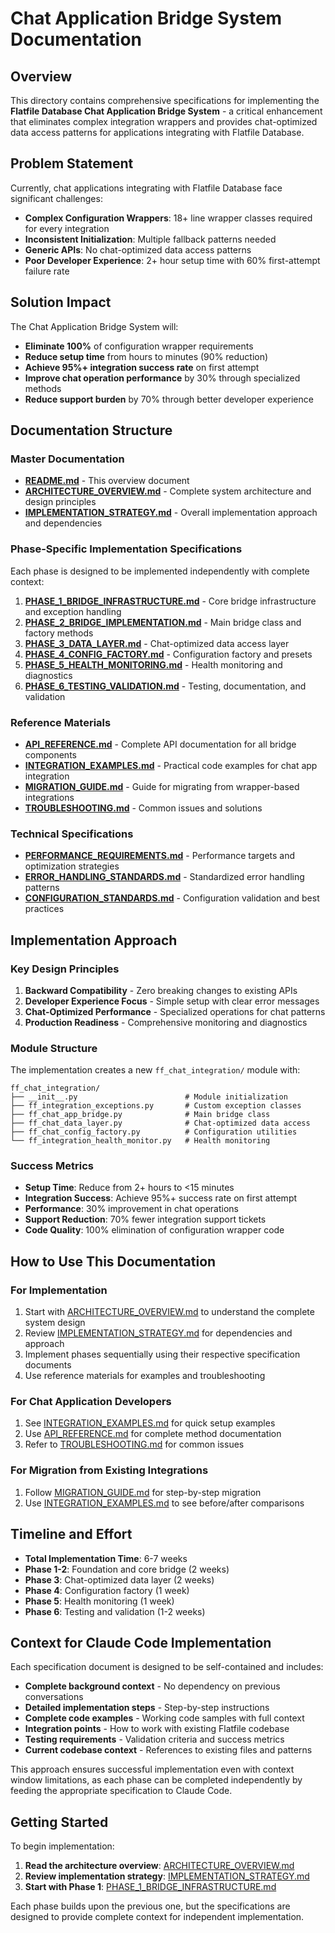 # Chat Application Bridge System Documentation

## Overview

This directory contains comprehensive specifications for implementing the **Flatfile Database Chat Application Bridge System** - a critical enhancement that eliminates complex integration wrappers and provides chat-optimized data access patterns for applications integrating with Flatfile Database.

## Problem Statement

Currently, chat applications integrating with Flatfile Database face significant challenges:
- **Complex Configuration Wrappers**: 18+ line wrapper classes required for every integration
- **Inconsistent Initialization**: Multiple fallback patterns needed
- **Generic APIs**: No chat-optimized data access patterns  
- **Poor Developer Experience**: 2+ hour setup time with 60% first-attempt failure rate

## Solution Impact

The Chat Application Bridge System will:
- **Eliminate 100%** of configuration wrapper requirements
- **Reduce setup time** from hours to minutes (90% reduction)
- **Achieve 95%+ integration success rate** on first attempt
- **Improve chat operation performance** by 30% through specialized methods
- **Reduce support burden** by 70% through better developer experience

## Documentation Structure

### Master Documentation
- **[README.md](README.md)** - This overview document
- **[ARCHITECTURE_OVERVIEW.md](ARCHITECTURE_OVERVIEW.md)** - Complete system architecture and design principles
- **[IMPLEMENTATION_STRATEGY.md](IMPLEMENTATION_STRATEGY.md)** - Overall implementation approach and dependencies

### Phase-Specific Implementation Specifications
Each phase is designed to be implemented independently with complete context:

1. **[PHASE_1_BRIDGE_INFRASTRUCTURE.md](PHASE_1_BRIDGE_INFRASTRUCTURE.md)** - Core bridge infrastructure and exception handling
2. **[PHASE_2_BRIDGE_IMPLEMENTATION.md](PHASE_2_BRIDGE_IMPLEMENTATION.md)** - Main bridge class and factory methods  
3. **[PHASE_3_DATA_LAYER.md](PHASE_3_DATA_LAYER.md)** - Chat-optimized data access layer
4. **[PHASE_4_CONFIG_FACTORY.md](PHASE_4_CONFIG_FACTORY.md)** - Configuration factory and presets
5. **[PHASE_5_HEALTH_MONITORING.md](PHASE_5_HEALTH_MONITORING.md)** - Health monitoring and diagnostics
6. **[PHASE_6_TESTING_VALIDATION.md](PHASE_6_TESTING_VALIDATION.md)** - Testing, documentation, and validation

### Reference Materials
- **[API_REFERENCE.md](API_REFERENCE.md)** - Complete API documentation for all bridge components
- **[INTEGRATION_EXAMPLES.md](INTEGRATION_EXAMPLES.md)** - Practical code examples for chat app integration
- **[MIGRATION_GUIDE.md](MIGRATION_GUIDE.md)** - Guide for migrating from wrapper-based integrations
- **[TROUBLESHOOTING.md](TROUBLESHOOTING.md)** - Common issues and solutions

### Technical Specifications
- **[PERFORMANCE_REQUIREMENTS.md](PERFORMANCE_REQUIREMENTS.md)** - Performance targets and optimization strategies
- **[ERROR_HANDLING_STANDARDS.md](ERROR_HANDLING_STANDARDS.md)** - Standardized error handling patterns
- **[CONFIGURATION_STANDARDS.md](CONFIGURATION_STANDARDS.md)** - Configuration validation and best practices

## Implementation Approach

### Key Design Principles
1. **Backward Compatibility** - Zero breaking changes to existing APIs
2. **Developer Experience Focus** - Simple setup with clear error messages
3. **Chat-Optimized Performance** - Specialized operations for chat patterns
4. **Production Readiness** - Comprehensive monitoring and diagnostics

### Module Structure
The implementation creates a new `ff_chat_integration/` module with:
```
ff_chat_integration/
├── __init__.py                        # Module initialization
├── ff_integration_exceptions.py       # Custom exception classes
├── ff_chat_app_bridge.py              # Main bridge class  
├── ff_chat_data_layer.py              # Chat-optimized data access
├── ff_chat_config_factory.py          # Configuration utilities
└── ff_integration_health_monitor.py   # Health monitoring
```

### Success Metrics
- **Setup Time**: Reduce from 2+ hours to <15 minutes
- **Integration Success**: Achieve 95%+ success rate on first attempt  
- **Performance**: 30% improvement in chat operations
- **Support Reduction**: 70% fewer integration support tickets
- **Code Quality**: 100% elimination of configuration wrapper code

## How to Use This Documentation

### For Implementation
1. Start with [ARCHITECTURE_OVERVIEW.md](ARCHITECTURE_OVERVIEW.md) to understand the complete system design
2. Review [IMPLEMENTATION_STRATEGY.md](IMPLEMENTATION_STRATEGY.md) for dependencies and approach
3. Implement phases sequentially using their respective specification documents
4. Use reference materials for examples and troubleshooting

### For Chat Application Developers  
1. See [INTEGRATION_EXAMPLES.md](INTEGRATION_EXAMPLES.md) for quick setup examples
2. Use [API_REFERENCE.md](API_REFERENCE.md) for complete method documentation
3. Refer to [TROUBLESHOOTING.md](TROUBLESHOOTING.md) for common issues

### For Migration from Existing Integrations
1. Follow [MIGRATION_GUIDE.md](MIGRATION_GUIDE.md) for step-by-step migration
2. Use [INTEGRATION_EXAMPLES.md](INTEGRATION_EXAMPLES.md) to see before/after comparisons

## Timeline and Effort

- **Total Implementation Time**: 6-7 weeks
- **Phase 1-2**: Foundation and core bridge (2 weeks)
- **Phase 3**: Chat-optimized data layer (2 weeks)  
- **Phase 4**: Configuration factory (1 week)
- **Phase 5**: Health monitoring (1 week)
- **Phase 6**: Testing and validation (1-2 weeks)

## Context for Claude Code Implementation

Each specification document is designed to be self-contained and includes:
- **Complete background context** - No dependency on previous conversations
- **Detailed implementation steps** - Step-by-step instructions
- **Complete code examples** - Working code samples with full context
- **Integration points** - How to work with existing Flatfile codebase  
- **Testing requirements** - Validation criteria and success metrics
- **Current codebase context** - References to existing files and patterns

This approach ensures successful implementation even with context window limitations, as each phase can be completed independently by feeding the appropriate specification to Claude Code.

## Getting Started

To begin implementation:

1. **Read the architecture overview**: [ARCHITECTURE_OVERVIEW.md](ARCHITECTURE_OVERVIEW.md)
2. **Review implementation strategy**: [IMPLEMENTATION_STRATEGY.md](IMPLEMENTATION_STRATEGY.md)  
3. **Start with Phase 1**: [PHASE_1_BRIDGE_INFRASTRUCTURE.md](PHASE_1_BRIDGE_INFRASTRUCTURE.md)

Each phase builds upon the previous one, but the specifications are designed to provide complete context for independent implementation.